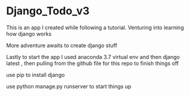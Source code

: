 # Django_Todo_v3

This is an app I created while following a tutorial. Venturing into learning how django works 

More adventure awaits to create django stuff

Lastly to start the app I used anaconda 3.7 virtual env and then django latest , then pulling from the github
file for this repo to finish things off

use pip to install django 

use  python manage.py runserver to start things up
